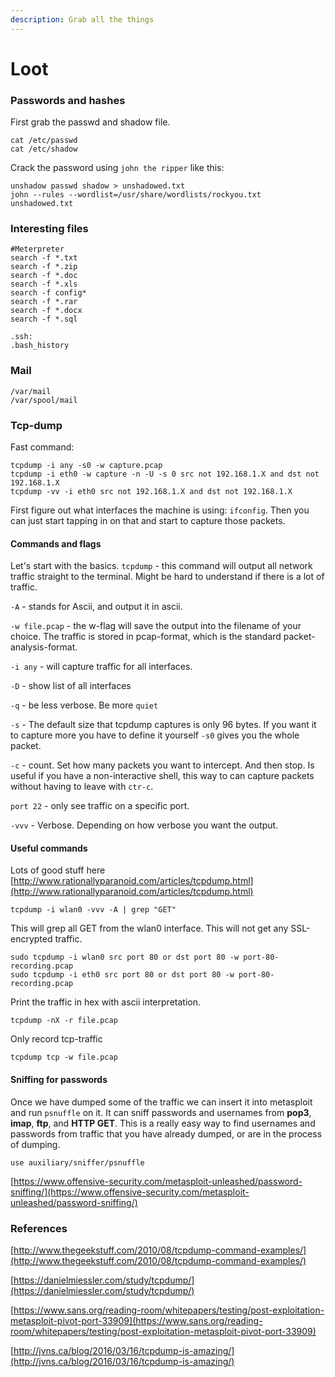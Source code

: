 ```yaml
---
description: Grab all the things
---
```


# Loot

### Passwords and hashes <a id="passwords-and-hashes"></a>

First grab the passwd and shadow file.

```text
cat /etc/passwd
cat /etc/shadow
```

Crack the password using `john the ripper` like this:

```text
unshadow passwd shadow > unshadowed.txt
john --rules --wordlist=/usr/share/wordlists/rockyou.txt unshadowed.txt
```

### Interesting files <a id="interesting-files"></a>

```text
#Meterpreter
search -f *.txt
search -f *.zip
search -f *.doc
search -f *.xls
search -f config*
search -f *.rar
search -f *.docx
search -f *.sql

.ssh:
.bash_history
```

### Mail <a id="mail"></a>

```text
/var/mail
/var/spool/mail
```

### Tcp-dump <a id="tcp-dump"></a>

Fast command:

```text
tcpdump -i any -s0 -w capture.pcap
tcpdump -i eth0 -w capture -n -U -s 0 src not 192.168.1.X and dst not 192.168.1.X
tcpdump -vv -i eth0 src not 192.168.1.X and dst not 192.168.1.X
```

First figure out what interfaces the machine is using: `ifconfig`. Then you can just start tapping in on that and start to capture those packets.

#### Commands and flags <a id="commands-and-flags"></a>

Let's start with the basics. `tcpdump` - this command will output all network traffic straight to the terminal. Might be hard to understand if there is a lot of traffic.

`-A` - stands for Ascii, and output it in ascii.

`-w file.pcap` - the w-flag will save the output into the filename of your choice. The traffic is stored in pcap-format, which is the standard packet-analysis-format.

`-i any` - will capture traffic for all interfaces.

`-D` - show list of all interfaces

`-q` - be less verbose. Be more `quiet`

`-s` - The default size that tcpdump captures is only 96 bytes. If you want it to capture more you have to define it yourself `-s0` gives you the whole packet.

`-c` - count. Set how many packets you want to intercept. And then stop. Is useful if you have a non-interactive shell, this way to can capture packets without having to leave with `ctr-c`.

`port 22` - only see traffic on a specific port.

`-vvv` - Verbose. Depending on how verbose you want the output.

#### Useful commands <a id="useful-commands"></a>

Lots of good stuff here [http://www.rationallyparanoid.com/articles/tcpdump.html](http://www.rationallyparanoid.com/articles/tcpdump.html)

```text
tcpdump -i wlan0 -vvv -A | grep "GET"
```

This will grep all GET from the wlan0 interface. This will not get any SSL-encrypted traffic.

```text
sudo tcpdump -i wlan0 src port 80 or dst port 80 -w port-80-recording.pcap
sudo tcpdump -i eth0 src port 80 or dst port 80 -w port-80-recording.pcap
```

Print the traffic in hex with ascii interpretation.

```text
tcpdump -nX -r file.pcap
```

Only record tcp-traffic

```text
tcpdump tcp -w file.pcap
```

#### Sniffing for passwords <a id="sniffing-for-passwords"></a>

Once we have dumped some of the traffic we can insert it into metasploit and run `psnuffle` on it. It can sniff passwords and usernames from **pop3**, **imap**, **ftp**, and **HTTP GET**. This is a really easy way to find usernames and passwords from traffic that you have already dumped, or are in the process of dumping.

```text
use auxiliary/sniffer/psnuffle
```

[https://www.offensive-security.com/metasploit-unleashed/password-sniffing/](https://www.offensive-security.com/metasploit-unleashed/password-sniffing/)

### References <a id="references"></a>

[http://www.thegeekstuff.com/2010/08/tcpdump-command-examples/](http://www.thegeekstuff.com/2010/08/tcpdump-command-examples/)

[https://danielmiessler.com/study/tcpdump/](https://danielmiessler.com/study/tcpdump/)

[https://www.sans.org/reading-room/whitepapers/testing/post-exploitation-metasploit-pivot-port-33909](https://www.sans.org/reading-room/whitepapers/testing/post-exploitation-metasploit-pivot-port-33909)

[http://jvns.ca/blog/2016/03/16/tcpdump-is-amazing/](http://jvns.ca/blog/2016/03/16/tcpdump-is-amazing/)

